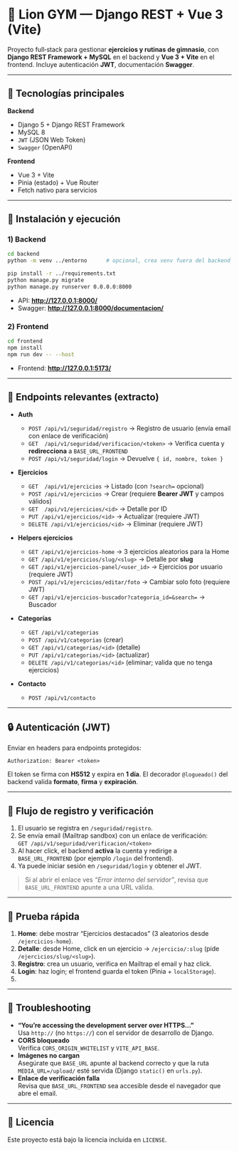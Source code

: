 
# 🦁 Lion GYM — Django REST + Vue 3 (Vite)

Proyecto full‑stack para gestionar **ejercicios y rutinas de gimnasio**, con **Django REST Framework + MySQL** en el backend y **Vue 3 + Vite** en el frontend. Incluye autenticación **JWT**, documentación **Swagger**.

---

## 🚀 Tecnologías principales

**Backend**
- Django 5 + Django REST Framework
- MySQL 8
- `JWT` (JSON Web Token) 
- `Swagger` (OpenAPI)

**Frontend**
- Vue 3 + Vite
- Pinia (estado) + Vue Router
- Fetch nativo para servicios

---

## 🧰 Instalación y ejecución

### 1) Backend

```bash
cd backend
python -m venv ../entorno      # opcional, crea venv fuera del backend

pip install -r ../requirements.txt
python manage.py migrate
python manage.py runserver 0.0.0.0:8000
```
- API: **http://127.0.0.1:8000/**
- Swagger: **http://127.0.0.1:8000/documentacion/**


### 2) Frontend

```bash
cd frontend
npm install
npm run dev -- --host
```
- Frontend: **http://127.0.0.1:5173/**

---

## 🔗 Endpoints relevantes (extracto)

- **Auth**
  - `POST /api/v1/seguridad/registro` → Registro de usuario (envía email con enlace de verificación)
  - `GET  /api/v1/seguridad/verificacion/<token>` → Verifica cuenta y **redirecciona** a `BASE_URL_FRONTEND`
  - `POST /api/v1/seguridad/login` → Devuelve `{ id, nombre, token }`

- **Ejercicios**
  - `GET  /api/v1/ejercicios` → Listado (con `?search=` opcional)
  - `POST /api/v1/ejercicios` → Crear (requiere **Bearer JWT** y campos válidos)
  - `GET  /api/v1/ejercicios/<id>` → Detalle por ID
  - `PUT /api/v1/ejercicios/<id>` → Actualizar (requiere JWT)
  - `DELETE /api/v1/ejercicios/<id>` → Eliminar (requiere JWT)

- **Helpers ejercicios**
  - `GET /api/v1/ejercicios-home` → 3 ejercicios aleatorios para la Home
  - `GET /api/v1/ejercicios/slug/<slug>` → Detalle por **slug**
  - `GET /api/v1/ejercicios-panel/<user_id>` → Ejercicios por usuario (requiere JWT)
  - `POST /api/v1/ejercicios/editar/foto` → Cambiar solo foto (requiere JWT)
  - `GET /api/v1/ejercicios-buscador?categoria_id=&search=` → Buscador

- **Categorías**
  - `GET /api/v1/categorias`
  - `POST /api/v1/categorias` (crear)
  - `GET /api/v1/categorias/<id>` (detalle)
  - `PUT /api/v1/categorias/<id>` (actualizar)
  - `DELETE /api/v1/categorias/<id>` (eliminar; valida que no tenga ejercicios)

- **Contacto**
  - `POST /api/v1/contacto`

---

## 🔒 Autenticación (JWT)

Enviar en headers para endpoints protegidos:
```
Authorization: Bearer <token>
```

El token se firma con **HS512** y expira en **1 día**. El decorador `@logueado()` del backend valida **formato**, **firma** y **expiración**.

---

## 🧭 Flujo de registro y verificación

1. El usuario se registra en `/seguridad/registro`.
2. Se envía email (Mailtrap sandbox) con un enlace de verificación:  
   `GET /api/v1/seguridad/verificacion/<token>`
3. Al hacer click, el backend **activa** la cuenta y redirige a `BASE_URL_FRONTEND` (por ejemplo `/login` del frontend).  
4. Ya puede iniciar sesión en `/seguridad/login` y obtener el JWT.

> Si al abrir el enlace ves *“Error interno del servidor”*, revisa que `BASE_URL_FRONTEND` apunte a una URL válida.
---

## 🧪 Prueba rápida

1. **Home**: debe mostrar “Ejercicios destacados” (3 aleatorios desde `/ejercicios-home`).  
2. **Detalle**: desde Home, click en un ejercicio → `/ejercicio/:slug` (pide `/ejercicios/slug/<slug>`).  
3. **Registro**: crea un usuario, verifica en Mailtrap el email y haz click.  
4. **Login**: haz login; el frontend guarda el token (Pinia + `localStorage`).  
5. 

---

## 🧯 Troubleshooting

- **“You’re accessing the development server over HTTPS…”**  
  Usa `http://` (no `https://`) con el servidor de desarrollo de Django.
- **CORS bloqueado**  
  Verifica `CORS_ORIGIN_WHITELIST` y `VITE_API_BASE`.
- **Imágenes no cargan**  
  Asegúrate que `BASE_URL` apunte al backend correcto y que la ruta `MEDIA_URL=/upload/` esté servida (Django `static()` en `urls.py`).
- **Enlace de verificación falla**  
  Revisa que `BASE_URL_FRONTEND` sea accesible desde el navegador que abre el email.

---

## 📄 Licencia 
Este proyecto está bajo la licencia incluida en `LICENSE`.
